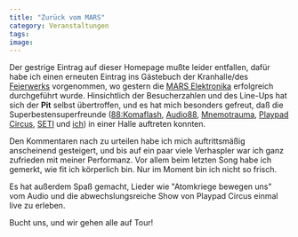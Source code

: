 ```yaml
---
title: "Zurück vom MARS"
category: Veranstaltungen
tags: 
image: 
---
```


Der gestrige Eintrag auf dieser Homepage mußte leider entfallen, dafür habe ich einen erneuten Eintrag ins Gästebuch der Kranhalle/des [Feierwerks](http://www.feierwerk.de) vorgenommen, wo gestern die [MARS Elektronika](http://www.polymatrix.net) erfolgreich durchgeführt wurde. Hinsichtlich der Besucherzahlen und des Line-Ups hat sich der **Pit** selbst übertroffen, und es hat mich besonders gefreut, daß die Superbestensuperfreunde ([88:Komaflash](http://www.88komaflash.de), [Audio88](http://www.audio88.de), [Mnemotrauma](http://www.mnemotrauma.de/), [Playpad Circus](http://www.reagenzglas.net/), [SETI](http://www.seti-projekt.de) und [ich](http://www.misantropolis.de/)) in einer Halle auftreten konnten.  

  

Den Kommentaren nach zu urteilen habe ich mich auftrittsmäßig anscheinend gesteigert, und bis auf ein paar viele Verhaspler war ich ganz zufrieden mit meiner Performanz. Vor allem beim letzten Song habe ich gemerkt, wie fit ich körperlich bin. Nur im Moment bin ich nicht so frisch.  

  

Es hat außerdem Spaß gemacht, Lieder wie "Atomkriege bewegen uns" vom Audio und die abwechslungsreiche Show von Playpad Circus einmal live zu erleben.  

  

Bucht uns, und wir gehen alle auf Tour!